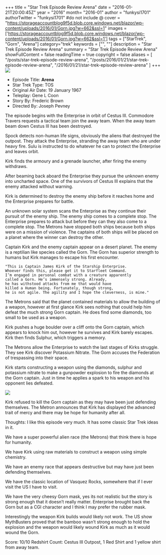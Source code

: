 +++
title = "Star Trek Episode Review Arena"
date = "2016-01-21T20:00:45Z"
year = "2016"
month= "2016-01"
author = "funkysi1701"
authorTwitter = "funkysi1701" #do not include @
cover = "https://storageaccountblog9f5d.blob.core.windows.net/blazor/wp-content/uploads/2016/01/Gorn.jpg?w=662&ssl=1"
images = ['https://storageaccountblog9f5d.blob.core.windows.net/blazor/wp-content/uploads/2016/01/Gorn.jpg?w=662&ssl=1']
tags = ["StarTrek", "Gorn", "Arena"]
category="trek"
keywords = ["", ""]
description =  "Star Trek Episode Review Arena"
summary = "Star Trek Episode Review Arena"
showFullContent = false
readingTime = true
copyright = false
aliases = [
    "/posts/star-trek-episode-review-arena",
    "/posts/2016/01/21/star-trek-episode-review-arena",
    "/2016/01/21/star-trek-episode-review-arena"
]
+++
![](https://storageaccountblog9f5d.blob.core.windows.net/blazor/wp-content/uploads/2016/01/Gorn.jpg?w=662&ssl=1)

- Episode Title: **Arena**
- Star Trek Type: TOS
- Original Air Date: 19 January 1967
- Teleplay: Gene L Coon
- Story By: Frederic Brown
- Directed By: Joseph Pevney

The episode begins with the Enterprise in orbit of Cestus III. Commodore Travers requests a tactical team join the away team. When the away team beam down Cestus III has been destroyed.

Spock detects non-human life signs, obviously the aliens that destroyed the outpost. They attack the Enterprise, stranding the away team who are under heavy fire. Sulu is instructed to do whatever he can to protect the Enterprise and leaves orbit.

Kirk finds the armoury and a grenade launcher, after firing the enemy withdraws.

After beaming back aboard the Enterprise they pursue the unknown enemy into uncharted space. One of the survivors of Cestus III explains that the enemy attacked without warning.

Kirk is determined to destroy the enemy ship before it reaches home and the Enterprise prepares for battle.

An unknown solar system scans the Enterprise as they continue their pursuit of the enemy ship. The enemy ship comes to a complete stop. The Enterprise prepares to attack but before they can they also come to a complete stop. The Metrons have stopped both ships because both ships were on a mission of violence. The captains of both ships will be placed on a planet where the winner can destroy the other.

Captain Kirk and the enemy captain appear on a desert planet. The enemy is a reptilian like species called the Gorn. The Gorn has superior strength to humans but Kirk manages to escape his first encounter.

```
"This is Captain James Kirk of the Starship Enterprise. 
Whoever finds this, please get it to Starfleet Command. 
I’m engaged in personal combat with a creature apparently 
called a Gorn. He’s immensely strong. Already, 
he has withstood attacks from me that would have 
killed a Human being. Fortunately, though strong, 
he is not agile. The agility and I hope the cleverness, is mine."
```

The Metrons said that the planet contained materials to allow the building of a weapon, however at first glance Kirk sees nothing that could help him defeat the much strong Gorn captain. He does find some diamonds, too small to be used as a weapon.

Kirk pushes a huge boulder over a cliff onto the Gorn captain, which appears to knock him out, however he survives and Kirk barely escapes. Kirk then finds Sulphur, which triggers a memory.

The Metrons allow the Enterprise to watch the last stages of Kirks struggle. They see Kirk discover Potassium Nitrate. The Gorn accuses the Federation of trespassing into their space.

Kirk starts constructing a weapon using the diamonds, sulphur and potassium nitrate to make a gunpowder explosion to fire the diamonds at the Gorn captain. Just in time he applies a spark to his weapon and his opponent lies defeated.

![](https://storageaccountblog9f5d.blob.core.windows.net/blazor/wp-content/uploads/2016/01/Gorn_Kirk_cannon.jpg?resize=300%2C225&ssl=1)

Kirk refused to kill the Gorn captain as they may have been just defending themselves. The Metron announces that Kirk has displayed the advanced trait of mercy and there may be hope for humanity after all.

Thoughts: I like this episode very much. It has some classic Star Trek ideas in it.

We have a super powerful alien race (the Metrons) that think there is hope for humanity.

We have Kirk using raw materials to construct a weapon using simple chemistry.

We have an enemy race that appears destructive but may have just been defending themselves.

We have the classic location of Vasquez Rocks, somewhere that if I ever visit the US I have to visit.

We have the very cheesy Gorn mask, yes its not realistic but the story is strong enough that it doesn’t really matter. Enterprise brought back the Gorn but as a CGI character and I think I may prefer the rubber mask.

Interestingly the weapon Kirk builds would likely not work. The US show MythBusters proved that the bamboo wasn’t strong enough to hold the explosion and the weapon would likely wound Kirk as much as it would wound the Gorn.

Score: 10/10
Redshirt Count: Cestus III Outpost, 1 Red Shirt and 1 yellow shirt from away team.